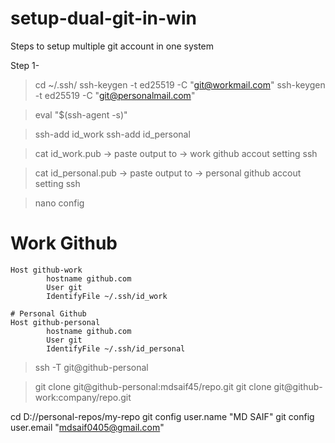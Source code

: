 # setup-dual-git-in-win

Steps to setup multiple git account in one system

Step 1- 
> cd ~/.ssh/
> ssh-keygen -t ed25519 -C "git@workmail.com"
> ssh-keygen -t ed25519 -C "git@personalmail.com"

> eval "$(ssh-agent -s)"

> ssh-add id_work
> ssh-add id_personal

> cat id_work.pub -> paste output to -> work github accout setting ssh 

> cat id_personal.pub -> paste output to -> personal github accout setting ssh 

> nano config
  # Work Github
	Host github-work
			hostname github.com
			User git
			IdentifyFile ~/.ssh/id_work

	# Personal Github
	Host github-personal
			hostname github.com
			User git
			IdentifyFile ~/.ssh/id_personal
			
> ssh -T git@github-personal

> git clone git@github-personal:mdsaif45/repo.git
> git clone git@github-work:company/repo.git

cd D://personal-repos/my-repo
git config user.name "MD SAIF"
git config user.email "mdsaif0405@gmail.com"
